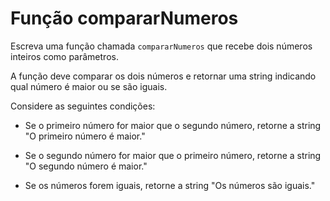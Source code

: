 # Função compararNumeros

Escreva uma função chamada `compararNumeros` que recebe dois números inteiros como parâmetros.

A função deve comparar os dois números e retornar uma string indicando qual número é maior ou se são iguais.

Considere as seguintes condições:

- Se o primeiro número for maior que o segundo número, retorne a string "O primeiro número é maior."

- Se o segundo número for maior que o primeiro número, retorne a string "O segundo número é maior."

- Se os números forem iguais, retorne a string "Os números são iguais."
